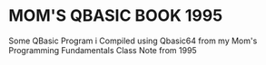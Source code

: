 # MOM'S QBASIC BOOK 1995
Some QBasic Program i Compiled using Qbasic64 from my Mom's Programming Fundamentals Class Note from 1995
